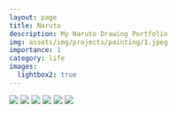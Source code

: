 ```yaml
---
layout: page
title: Naruto
description: My Naruto Drawing Portfolio
img: assets/img/projects/painting/1.jpeg
importance: 1
category: life
images:
  lightbox2: true
---
```


<a href="https://cdn.photoswipe.com/photoswipe-demo-images/photos/1/img-2500.jpg" data-lightbox="roadtrip"><img src="https://xinleiren.github.io/assets/img/projects/painting/2.jpeg" /></a>
<a href="https://cdn.photoswipe.com/photoswipe-demo-images/photos/2/img-2500.jpg" data-lightbox="roadtrip"><img src="https://xinleiren.github.io/assets/img/projects/painting/3.jpeg" /></a>
<a href="https://cdn.photoswipe.com/photoswipe-demo-images/photos/3/img-2500.jpg" data-lightbox="roadtrip"><img src="https://xinleiren.github.io/assets/img/projects/painting/4.jpeg" /></a>
<a href="https://cdn.photoswipe.com/photoswipe-demo-images/photos/1/img-2500.jpg" data-lightbox="roadtrip"><img src="https://xinleiren.github.io/assets/img/projects/painting/5.jpeg" /></a>
<a href="https://cdn.photoswipe.com/photoswipe-demo-images/photos/2/img-2500.jpg" data-lightbox="roadtrip"><img src="https://xinleiren.github.io/assets/img/projects/painting/6.jpeg" /></a>
<a href="https://cdn.photoswipe.com/photoswipe-demo-images/photos/3/img-2500.jpg" data-lightbox="roadtrip"><img src="https://xinleiren.github.io/assets/img/projects/painting/7.jpeg" /></a>